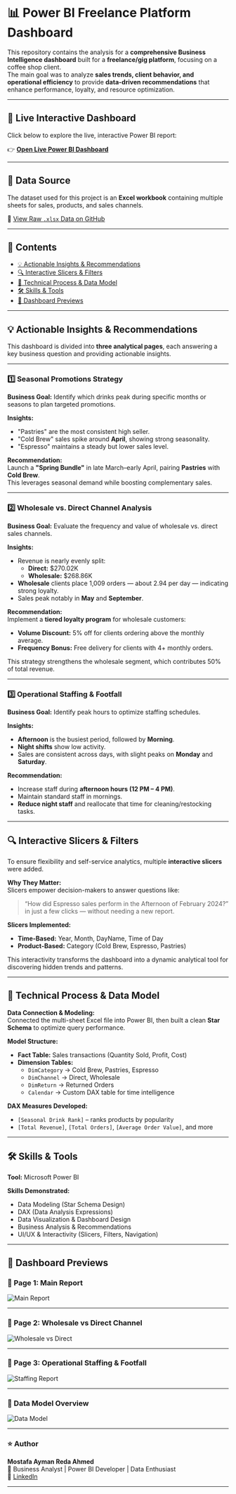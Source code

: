 # 📊 Power BI Freelance Platform Dashboard

This repository contains the analysis for a **comprehensive Business Intelligence dashboard** built for a **freelance/gig platform**, focusing on a coffee shop client.  
The main goal was to analyze **sales trends, client behavior, and operational efficiency** to provide **data-driven recommendations** that enhance performance, loyalty, and resource optimization.

---

## 🚀 Live Interactive Dashboard

Click below to explore the live, interactive Power BI report:

👉 [**Open Live Power BI Dashboard**](https://app.powerbi.com/links/qZgu2OQ7v_?ctid=55f2965b-c160-40b8-90dc-52f4e06bb384&pbi_source=linkShare)

---

## 💾 Data Source

The dataset used for this project is an **Excel workbook** containing multiple sheets for sales, products, and sales channels.

📂 [View Raw `.xlsx` Data on GitHub](https://github.com/MostafaAyman11/Images-assets/blob/main/Gig.1%20Freelance%20Yard.xlsx)

---

## 🧭 Contents

- [💡 Actionable Insights & Recommendations](#-actionable-insights--recommendations)
- [🔍 Interactive Slicers & Filters](#-interactive-slicers--filters)
- [🔧 Technical Process & Data Model](#-technical-process--data-model)
- [🛠️ Skills & Tools](#️-skills--tools)
- [📸 Dashboard Previews](#-dashboard-previews)

---

## 💡 Actionable Insights & Recommendations

This dashboard is divided into **three analytical pages**, each answering a key business question and providing actionable insights.

---

### 1️⃣ Seasonal Promotions Strategy

**Business Goal:** Identify which drinks peak during specific months or seasons to plan targeted promotions.

**Insights:**
- "Pastries" are the most consistent high seller.
- "Cold Brew" sales spike around **April**, showing strong seasonality.
- "Espresso" maintains a steady but lower sales level.

**Recommendation:**  
Launch a **"Spring Bundle"** in late March–early April, pairing **Pastries** with **Cold Brew**.  
This leverages seasonal demand while boosting complementary sales.

---

### 2️⃣ Wholesale vs. Direct Channel Analysis

**Business Goal:** Evaluate the frequency and value of wholesale vs. direct sales channels.

**Insights:**
- Revenue is nearly evenly split:  
  - **Direct:** $270.02K  
  - **Wholesale:** $268.86K
- **Wholesale** clients place 1,009 orders — about 2.94 per day — indicating strong loyalty.
- Sales peak notably in **May** and **September**.

**Recommendation:**  
Implement a **tiered loyalty program** for wholesale customers:
- **Volume Discount:** 5% off for clients ordering above the monthly average.  
- **Frequency Bonus:** Free delivery for clients with 4+ monthly orders.

This strategy strengthens the wholesale segment, which contributes 50% of total revenue.

---

### 3️⃣ Operational Staffing & Footfall

**Business Goal:** Identify peak hours to optimize staffing schedules.

**Insights:**
- **Afternoon** is the busiest period, followed by **Morning**.  
- **Night shifts** show low activity.
- Sales are consistent across days, with slight peaks on **Monday** and **Saturday**.

**Recommendation:**  
- Increase staff during **afternoon hours (12 PM – 4 PM)**.  
- Maintain standard staff in mornings.  
- **Reduce night staff** and reallocate that time for cleaning/restocking tasks.

---

## 🔍 Interactive Slicers & Filters

To ensure flexibility and self-service analytics, multiple **interactive slicers** were added.

**Why They Matter:**  
Slicers empower decision-makers to answer questions like:  
> “How did Espresso sales perform in the Afternoon of February 2024?”  
in just a few clicks — without needing a new report.

**Slicers Implemented:**
- **Time-Based:** Year, Month, DayName, Time of Day  
- **Product-Based:** Category (Cold Brew, Espresso, Pastries)

This interactivity transforms the dashboard into a dynamic analytical tool for discovering hidden trends and patterns.

---

## 🔧 Technical Process & Data Model

**Data Connection & Modeling:**  
Connected the multi-sheet Excel file into Power BI, then built a clean **Star Schema** to optimize query performance.

**Model Structure:**
- **Fact Table:** Sales transactions (Quantity Sold, Profit, Cost)
- **Dimension Tables:**
  - `DimCategory` → Cold Brew, Pastries, Espresso  
  - `DimChannel` → Direct, Wholesale  
  - `DimReturn` → Returned Orders  
  - `Calendar` → Custom DAX table for time intelligence

**DAX Measures Developed:**
- `[Seasonal Drink Rank]` – ranks products by popularity  
- `[Total Revenue]`, `[Total Orders]`, `[Average Order Value]`, and more

---

## 🛠️ Skills & Tools

**Tool:** Microsoft Power BI  

**Skills Demonstrated:**
- Data Modeling (Star Schema Design)  
- DAX (Data Analysis Expressions)  
- Data Visualization & Dashboard Design  
- Business Analysis & Recommendations  
- UI/UX & Interactivity (Slicers, Filters, Navigation)

---

## 📸 Dashboard Previews

### 📍 Page 1: Main Report  
![Main Report](https://github.com/MostafaAyman11/Images-assets/raw/main/Gig%20image1.png)

---

### 📍 Page 2: Wholesale vs Direct Channel  
![Wholesale vs Direct](https://github.com/MostafaAyman11/Images-assets/raw/main/Gig%20image2.png)

---

### 📍 Page 3: Operational Staffing & Footfall  
![Staffing Report](https://github.com/MostafaAyman11/Images-assets/raw/main/Gig%20image3.png)

---

### 🧩 Data Model Overview  
![Data Model](https://github.com/MostafaAyman11/Images-assets/raw/main/Gig%20image4.png)

---

### ⭐ Author

**Mostafa Ayman Reda Ahmed**  
📍 Business Analyst | Power BI Developer | Data Enthusiast  
🔗 [LinkedIn](https://www.linkedin.com/in/mostafa-ayman-reda-ahmed)

---

